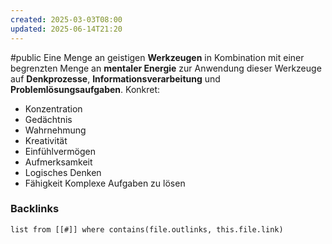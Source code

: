 ```yaml
---
created: 2025-03-03T08:00
updated: 2025-06-14T21:20
---
```

#public
Eine Menge an geistigen **Werkzeugen** in Kombination mit einer begrenzten Menge an **mentaler Energie** zur Anwendung dieser Werkzeuge auf **Denkprozesse**, **Informationsverarbeitung** und **Problemlösungsaufgaben**.
Konkret:
- Konzentration
- Gedächtnis
- Wahrnehmung
- Kreativität
- Einfühlvermögen
- Aufmerksamkeit
- Logisches Denken
- Fähigkeit Komplexe Aufgaben zu lösen


### Backlinks
```dataview 
list from [[#]] where contains(file.outlinks, this.file.link)
```


